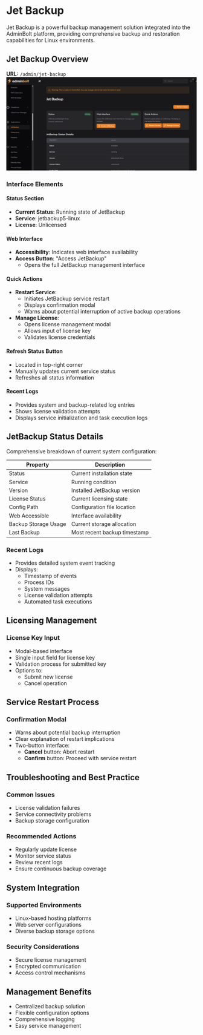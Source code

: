# Jet Backup

Jet Backup is a powerful backup management solution integrated into the AdminBolt platform, providing comprehensive backup and restoration capabilities for Linux environments.

## Jet Backup Overview

**URL:** `/admin/jet-backup`
![Jet Backup Interface](/screenshots/admin-jet-backup.png)

### Interface Elements

#### Status Section
- **Current Status**: Running state of JetBackup
- **Service**: jetbackup5-linux
- **License**: Unlicensed

#### Web Interface
- **Accessibility**: Indicates web interface availability
- **Access Button**: "Access JetBackup"
  - Opens the full JetBackup management interface

#### Quick Actions
- **Restart Service**: 
  - Initiates JetBackup service restart
  - Displays confirmation modal
  - Warns about potential interruption of active backup operations
- **Manage License**: 
  - Opens license management modal
  - Allows input of license key
  - Validates license credentials

#### Refresh Status Button
- Located in top-right corner
- Manually updates current service status
- Refreshes all status information


#### Recent Logs
- Provides system and backup-related log entries
- Shows license validation attempts
- Displays service initialization and task execution logs


## JetBackup Status Details
Comprehensive breakdown of current system configuration:

| Property | Description                   |
|----------|-------------------------------|
| Status   | Current installation state    |
| Service  | Running condition             | 
| Version  | Installed JetBackup version   | 
| License Status | Current licensing state       | 
| Config Path  | Configuration file location   |
| Web Accessible | Interface availability        |
| Backup Storage Usage  | Current storage allocation    |
| Last Backup  | Most recent backup timestamp  |

### Recent Logs
- Provides detailed system event tracking
- Displays:
  - Timestamp of events
  - Process IDs
  - System messages
  - License validation attempts
  - Automated task executions

## Licensing Management

### License Key Input
- Modal-based interface
- Single input field for license key
- Validation process for submitted key
- Options to:
  - Submit new license
  - Cancel operation

## Service Restart Process

### Confirmation Modal
- Warns about potential backup interruption
- Clear explanation of restart implications
- Two-button interface:
  - **Cancel** button: Abort restart
  - **Confirm** button: Proceed with service restart

## Troubleshooting and Best Practice

### Common Issues
- License validation failures
- Service connectivity problems
- Backup storage configuration

### Recommended Actions
- Regularly update license
- Monitor service status
- Review recent logs
- Ensure continuous backup coverage

## System Integration

### Supported Environments
- Linux-based hosting platforms
- Web server configurations
- Diverse backup storage options

### Security Considerations
- Secure license management
- Encrypted communication
- Access control mechanisms

## Management Benefits
- Centralized backup solution
- Flexible configuration options
- Comprehensive logging
- Easy service management


